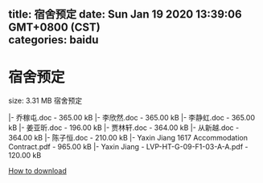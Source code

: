 
title: 宿舍预定
date: Sun Jan 19 2020 13:39:06 GMT+0800 (CST)    
categories: baidu
---

# 宿舍预定
size: 3.31 MB
 宿舍预定
 
|- 乔稼屯.doc - 365.00 kB
|- 李欣然.doc - 365.00 kB
|- 李静虹.doc - 365.00 kB
|- 姜亚昕.doc - 196.00 kB
|- 贾林轩.doc - 364.00 kB
|- 从新越.doc - 364.00 kB
|- 陈子恒.doc - 210.00 kB
|- Yaxin Jiang 1617 Accommodation Contract.pdf - 965.00 kB
|- Yaxin Jiang - LVP-HT-G-09-F1-03-A-A.pdf - 120.00 kB

[How to download](https://bpcam.bemobtrk.com/go/2ceec3aa-1ca2-46d6-b9ff-aaa5c184517c?jno=595)